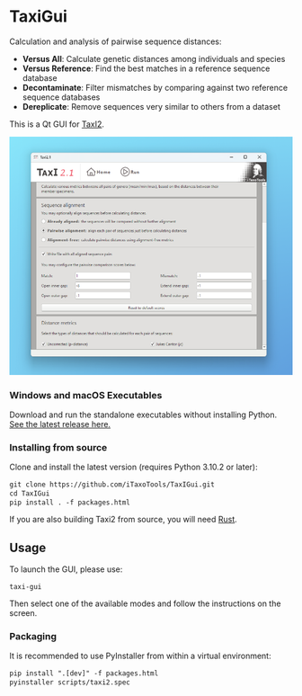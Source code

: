 # TaxiGui

Calculation and analysis of pairwise sequence distances:

- **Versus All**: Calculate genetic distances among individuals and species
- **Versus Reference**: Find the best matches in a reference sequence database
- **Decontaminate**: Filter mismatches by comparing against two reference sequence databases
- **Dereplicate**: Remove sequences very similar to others from a dataset

This is a Qt GUI for [TaxI2](https://github.com/iTaxoTools/TaxI2).

![Screenshot](images/screenshot.png)

### Windows and macOS Executables
Download and run the standalone executables without installing Python.</br>
[See the latest release here.](https://github.com/iTaxoTools/TaxIGui/releases/latest)


### Installing from source
Clone and install the latest version (requires Python 3.10.2 or later):
```
git clone https://github.com/iTaxoTools/TaxIGui.git
cd TaxIGui
pip install . -f packages.html
```

If you are also building Taxi2 from source, you will need [Rust](https://www.rust-lang.org/tools/install).

## Usage
To launch the GUI, please use:
```
taxi-gui
```

Then select one of the available modes and follow the instructions on the screen.


### Packaging

It is recommended to use PyInstaller from within a virtual environment:
```
pip install ".[dev]" -f packages.html
pyinstaller scripts/taxi2.spec
```
